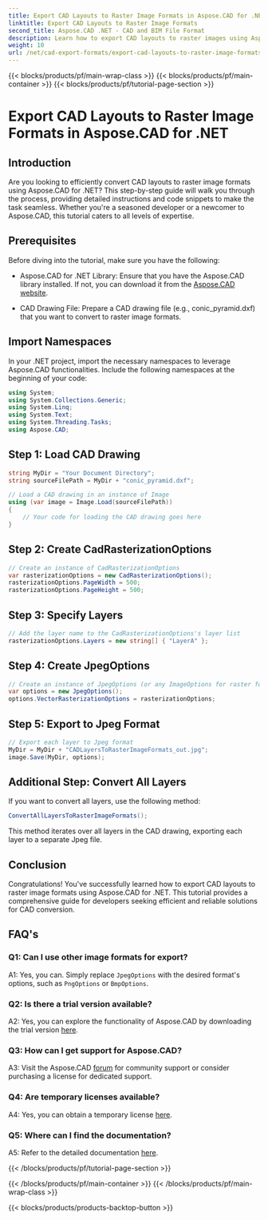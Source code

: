 ```yaml
---
title: Export CAD Layouts to Raster Image Formats in Aspose.CAD for .NET
linktitle: Export CAD Layouts to Raster Image Formats
second_title: Aspose.CAD .NET - CAD and BIM File Format
description: Learn how to export CAD layouts to raster images using Aspose.CAD for .NET. Follow our step-by-step guide for seamless conversion.
weight: 10
url: /net/cad-export-formats/export-cad-layouts-to-raster-image-formats/
---
```


{{< blocks/products/pf/main-wrap-class >}}
{{< blocks/products/pf/main-container >}}
{{< blocks/products/pf/tutorial-page-section >}}

# Export CAD Layouts to Raster Image Formats in Aspose.CAD for .NET

## Introduction

Are you looking to efficiently convert CAD layouts to raster image formats using Aspose.CAD for .NET? This step-by-step guide will walk you through the process, providing detailed instructions and code snippets to make the task seamless. Whether you're a seasoned developer or a newcomer to Aspose.CAD, this tutorial caters to all levels of expertise.

## Prerequisites

Before diving into the tutorial, make sure you have the following:

- Aspose.CAD for .NET Library: Ensure that you have the Aspose.CAD library installed. If not, you can download it from the [Aspose.CAD website](https://releases.aspose.com/cad/net/).

- CAD Drawing File: Prepare a CAD drawing file (e.g., conic_pyramid.dxf) that you want to convert to raster image formats.

## Import Namespaces

In your .NET project, import the necessary namespaces to leverage Aspose.CAD functionalities. Include the following namespaces at the beginning of your code:

```csharp
using System;
using System.Collections.Generic;
using System.Linq;
using System.Text;
using System.Threading.Tasks;
using Aspose.CAD;
```

## Step 1: Load CAD Drawing

```csharp
string MyDir = "Your Document Directory";
string sourceFilePath = MyDir + "conic_pyramid.dxf";

// Load a CAD drawing in an instance of Image
using (var image = Image.Load(sourceFilePath))
{
    // Your code for loading the CAD drawing goes here
}
```

## Step 2: Create CadRasterizationOptions

```csharp
// Create an instance of CadRasterizationOptions
var rasterizationOptions = new CadRasterizationOptions();
rasterizationOptions.PageWidth = 500;
rasterizationOptions.PageHeight = 500;
```

## Step 3: Specify Layers

```csharp
// Add the layer name to the CadRasterizationOptions's layer list
rasterizationOptions.Layers = new string[] { "LayerA" };
```

## Step 4: Create JpegOptions

```csharp
// Create an instance of JpegOptions (or any ImageOptions for raster formats)
var options = new JpegOptions();
options.VectorRasterizationOptions = rasterizationOptions;
```

## Step 5: Export to Jpeg Format

```csharp
// Export each layer to Jpeg format
MyDir = MyDir + "CADLayersToRasterImageFormats_out.jpg";
image.Save(MyDir, options);
```

## Additional Step: Convert All Layers

If you want to convert all layers, use the following method:

```csharp
ConvertAllLayersToRasterImageFormats();
```

This method iterates over all layers in the CAD drawing, exporting each layer to a separate Jpeg file.

## Conclusion

Congratulations! You've successfully learned how to export CAD layouts to raster image formats using Aspose.CAD for .NET. This tutorial provides a comprehensive guide for developers seeking efficient and reliable solutions for CAD conversion.

## FAQ's

### Q1: Can I use other image formats for export?

A1: Yes, you can. Simply replace `JpegOptions` with the desired format's options, such as `PngOptions` or `BmpOptions`.

### Q2: Is there a trial version available?

A2: Yes, you can explore the functionality of Aspose.CAD by downloading the trial version [here](https://releases.aspose.com/).

### Q3: How can I get support for Aspose.CAD?

A3: Visit the Aspose.CAD [forum](https://forum.aspose.com/c/cad/19) for community support or consider purchasing a license for dedicated support.

### Q4: Are temporary licenses available?

A4: Yes, you can obtain a temporary license [here](https://purchase.aspose.com/temporary-license/).

### Q5: Where can I find the documentation?

A5: Refer to the detailed documentation [here](https://reference.aspose.com/cad/net/).

{{< /blocks/products/pf/tutorial-page-section >}}

{{< /blocks/products/pf/main-container >}}
{{< /blocks/products/pf/main-wrap-class >}}

{{< blocks/products/products-backtop-button >}}
